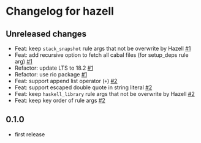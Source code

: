 # Changelog for hazell

## Unreleased changes

- Feat: keep `stack_snapshot` rule args that not be overwrite by Hazell [#1](https://github.com/matsubara0507/hazell/pull/1)
- Feat: add recursive option to fetch all cabal files (for setup_deps rule arg) [#1](https://github.com/matsubara0507/hazell/pull/1)
- Refactor: update LTS to 18.2 [#1](https://github.com/matsubara0507/hazell/pull/1)
- Refactor: use rio package [#1](https://github.com/matsubara0507/hazell/pull/1)
- Feat: support append list operator (`+`) [#2](https://github.com/matsubara0507/hazell/pull/2)
- Feat: support escaped double quote in string literal [#2](https://github.com/matsubara0507/hazell/pull/2)
- Feat: keep `haskell_library` rule args that not be overwrite by Hazell [#2](https://github.com/matsubara0507/hazell/pull/2)
- Feat: keep key order of rule args [#2](https://github.com/matsubara0507/hazell/pull/2)

## 0.1.0

- first release
